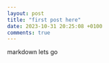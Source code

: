 ```yaml
---
layout: post
title: "first post here"
date: 2023-10-31 20:25:08 +0100
comments: true
---
```


markdown lets go



